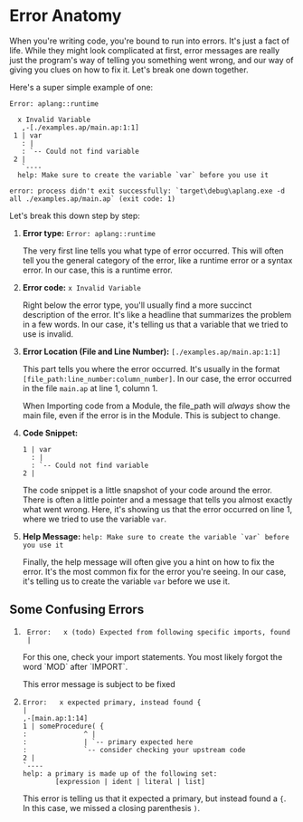 # Error Anatomy

When you're writing code, you're bound to run into errors. It's just a fact of life. While they might look complicated at first, error messages are really just the program's way of telling you something went wrong, and our way of giving you clues on how to fix it. Let's break one down together.

Here's a super simple example of one:
```
Error: aplang::runtime

  x Invalid Variable
   ,-[./examples.ap/main.ap:1:1]
 1 | var
   : |
   : `-- Could not find variable
 2 |
   `----
  help: Make sure to create the variable `var` before you use it

error: process didn't exit successfully: `target\debug\aplang.exe -d all ./examples.ap/main.ap` (exit code: 1)
```

Let's break this down step by step:

1. **Error type:** `Error: aplang::runtime`
   
   The very first line tells you what type of error occurred. This will often tell you the general category of the error, like a runtime error or a syntax error. In our case, this is a runtime error.

2. **Error code:** `x Invalid Variable`
   
   Right below the error type, you'll usually find a more succinct description of the error. It's like a headline that summarizes the problem in a few words. In our case, it's telling us that a variable that we tried to use is invalid.

3. **Error Location (File and Line Number):** `[./examples.ap/main.ap:1:1]  `
    
    This part tells you where the error occurred. It's usually in the format `[file_path:line_number:column_number]`. In our case, the error occurred in the file `main.ap` at line 1, column 1.
    <div class="warning">When Importing code from a Module, the file_path will <i>always</i> show the main file, even if the error is in the Module. This is subject to change.</div>

4. **Code Snippet:**
    ```
    1 | var
      : |
      : `-- Could not find variable
    2 |
    ```
   The code snippet is a little snapshot of your code around the error. There is often a little pointer and a message that tells you almost exactly what went wrong. Here, it's showing us that the error occurred on line 1, where we tried to use the variable `var`.

5. **Help Message:** ```help: Make sure to create the variable `var` before you use it```
   
   Finally, the help message will often give you a hint on how to fix the error. It's the most common fix for the error you're seeing. In our case, it's telling us to create the variable `var` before we use it.


## Some Confusing Errors

1. ```
    Error:   x (todo) Expected from following specific imports, found
    |
    ```

    <div class="warning">For this one, check your import statements. You most likely forgot the word `MOD` after `IMPORT`.
    
    This error message is subject to be fixed</div>

2. 
    ```
    Error:   x expected primary, instead found {
    |
    ,-[main.ap:1:14]
    1 | someProcedure( {
    :              ^ |
    :              | `-- primary expected here
    :              `-- consider checking your upstream code
    2 |
    `----
    help: a primary is made up of the following set:
            [expression | ident | literal | list]
    ```

    This error is telling us that it expected a primary, but instead found a `{`. In this case, we missed a closing parenthesis `)`.